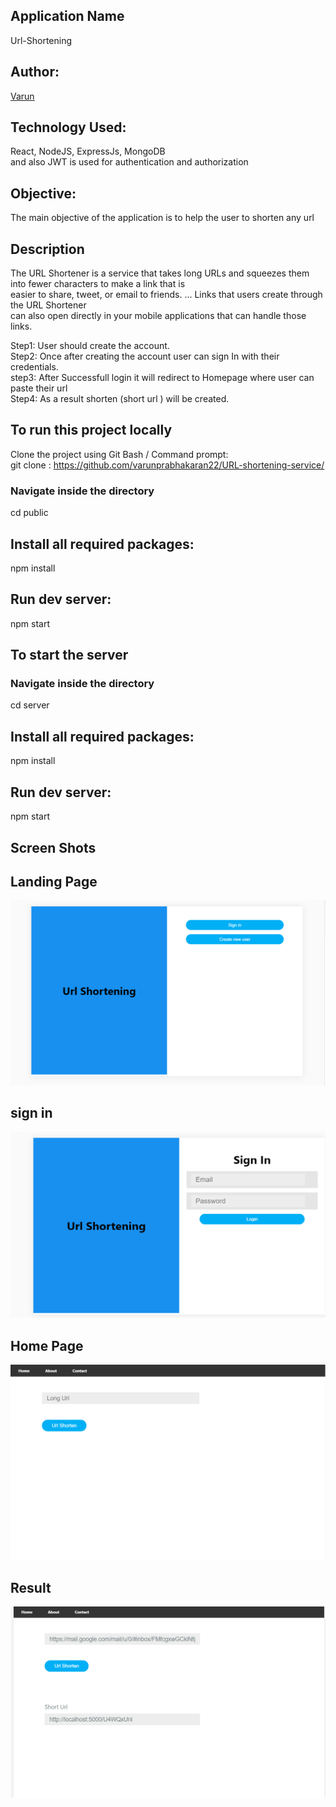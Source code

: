 ## Application Name
Url-Shortening

## Author:
[Varun](https://github.com/varunprabhakaran22)

## Technology Used:
React, NodeJS, ExpressJs, MongoDB <br/>
and also JWT is used for authentication and authorization

## Objective:
The main objective of the application is to help the user to shorten any url

## Description
The URL Shortener is a service that takes long URLs and squeezes them into fewer characters to make a link that is <br/>
easier to share, tweet, or email to friends. ... Links that users create through the URL Shortener  <br/>
can also open directly in your mobile applications that can handle those links.<br/>
  
Step1: User should create the account.<br/>
Step2: Once after creating the account user can sign In with their credentials.<br/>
step3: After Successfull login it will redirect to Homepage where user can paste their url <br/>
Step4: As a result shorten (short url ) will be created.<br/>


## To run this project locally
Clone the project using Git Bash / Command prompt: <br/>
git clone : https://github.com/varunprabhakaran22/URL-shortening-service/ <br/>

### Navigate inside the directory
cd public
## Install all required packages:
npm install
## Run dev server:
npm start

## To start the server
### Navigate inside the directory
cd server
## Install all required packages:
npm install
## Run dev server:
npm start
  
## Screen Shots

## Landing Page
![Landing Page](public/public/screenshot/landingpage.png)

## sign in
![sign in ](public/public/screenshot/signin.png)

## Home Page
![homepage](public/public/screenshot/homepage.png)

## Result
![Result](public/public/screenshot/result.png)
